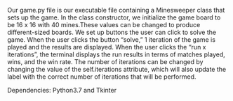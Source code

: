 Our game.py file is our executable file containing a Minesweeper class that sets up the game. In the class constructor, we initialize the game board to be 16 x 16 with 40 mines.These values can be changed to produce different-sized boards. We set up buttons the user can click to solve the game. When the user clicks the button “solve,” 1 iteration of the game is played and the results are displayed. When the user clicks the “run x iterations”, the terminal displays the run results in terms of matches played, wins, and the win rate. The number of iterations can be changed by changing the value of the self.iterations attribute, which will also update the label with the correct number of iterations that will be performed.

Dependencies: Python3.7 and Tkinter
